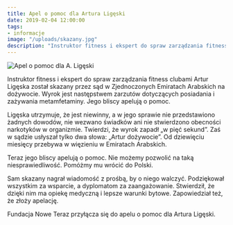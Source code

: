 ```yaml
---
title: Apel o pomoc dla Artura Ligęski
date: 2019-02-04 12:00:00
tags:
- informacje
image: "/uploads/skazany.jpg"
description: "Instruktor fitness i ekspert do spraw zarządzania fitness clubami Artur Ligęska został skazany przez sąd w Zjednoczonych Emiratach Arabskich na dożywocie."
---
```


![Apel o pomoc dla A. Ligęski](/uploads/skazany.jpg)

Instruktor fitness i ekspert do spraw zarządzania fitness clubami Artur Ligęska został skazany przez sąd w Zjednoczonych Emiratach Arabskich na dożywocie. Wyrok jest następstwem zarzutów dotyczących posiadania i zażywania metamfetaminy. Jego bliscy apelują o pomoc.


Ligęska utrzymuje, że jest niewinny, a w jego sprawie nie przedstawiono żadnych dowodów, nie wezwano świadków ani nie stwierdzono obecności narkotyków w organizmie. Twierdzi, że wyrok zapadł „w pięć sekund”. Zaś w sądzie usłyszał tylko dwa słowa: „Artur dożywocie”. Od dziewięciu miesięcy przebywa w więzieniu w Emiratach Arabskich.

Teraz jego bliscy apelują o pomoc. Nie możemy pozwolić na taką niesprawiedliwość. Pomóżmy mu wrócić do Polski.

Sam skazany nagrał wiadomość z prośbą, by o niego walczyć. Podziękował wszystkim za wsparcie, a dyplomatom za zaangażowanie. Stwierdził, że dzięki nim ma opiekę medyczną i lepsze warunki bytowe. Zapowiedział też, że złoży apelację.

Fundacja Nowe Teraz przyłącza się do apelu o pomoc dla Artura Ligęski.


